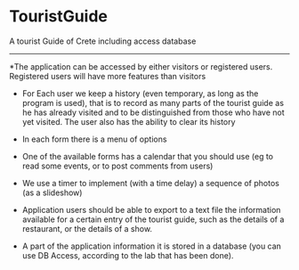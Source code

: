 # TouristGuide

A tourist Guide of Crete including access database 

--------------------------------------
*The application can be accessed by either visitors or registered users.  
 Registered users will have more features than visitors
 
* For Each user we keep a history (even temporary, as long as the program is used), that is to record as many parts of the tourist guide as he has already visited and to be distinguished from those who have not yet visited. The user also has the ability to clear its history

* In each form there is a menu of options 

* One of the available forms has a calendar that you should use (eg to read some events, or to post comments from users)

* We use a timer to implement (with a time delay) a sequence of photos (as a slideshow)

* Application users should be able to export to a text file the information available for a certain entry of the tourist guide, such as the details of a restaurant, or the details of a show.

* A part of the application information it is stored in a database (you can use DB Access, according to the lab that has been done).
